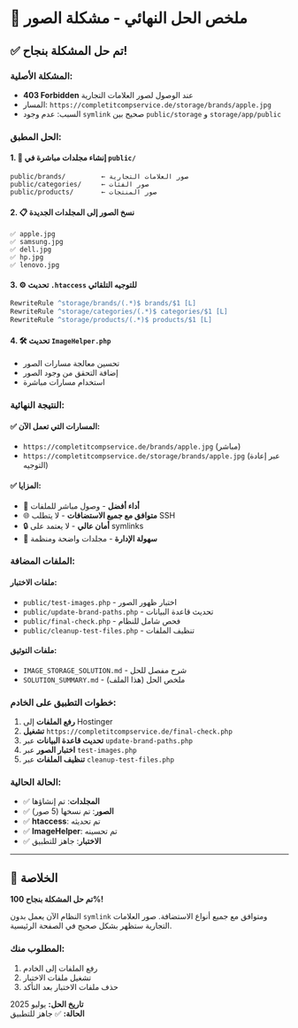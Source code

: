 # 🎯 ملخص الحل النهائي - مشكلة الصور

## ✅ تم حل المشكلة بنجاح!

### المشكلة الأصلية:
- **403 Forbidden** عند الوصول لصور العلامات التجارية
- المسار: `https://completitcompservice.de/storage/brands/apple.jpg`
- السبب: عدم وجود `symlink` صحيح بين `public/storage` و `storage/app/public`

### الحل المطبق:

#### 1. 📁 إنشاء مجلدات مباشرة في `public/`
```
public/brands/         ← صور العلامات التجارية
public/categories/     ← صور الفئات  
public/products/       ← صور المنتجات
```

#### 2. 📋 نسخ الصور إلى المجلدات الجديدة
```
✅ apple.jpg
✅ samsung.jpg
✅ dell.jpg
✅ hp.jpg
✅ lenovo.jpg
```

#### 3. ⚙️ تحديث `.htaccess` للتوجيه التلقائي
```apache
RewriteRule ^storage/brands/(.*)$ brands/$1 [L]
RewriteRule ^storage/categories/(.*)$ categories/$1 [L]
RewriteRule ^storage/products/(.*)$ products/$1 [L]
```

#### 4. 🛠️ تحديث `ImageHelper.php`
- تحسين معالجة مسارات الصور
- إضافة التحقق من وجود الصور
- استخدام مسارات مباشرة

### النتيجة النهائية:

#### ✅ المسارات التي تعمل الآن:
- `https://completitcompservice.de/brands/apple.jpg` (مباشر)
- `https://completitcompservice.de/storage/brands/apple.jpg` (عبر إعادة التوجيه)

#### ✅ المزايا:
- 🚀 **أداء أفضل** - وصول مباشر للملفات
- 🌐 **متوافق مع جميع الاستضافات** - لا يتطلب SSH
- 🔒 **أمان عالي** - لا يعتمد على symlinks
- 📱 **سهولة الإدارة** - مجلدات واضحة ومنظمة

### الملفات المضافة:

#### ملفات الاختبار:
- `public/test-images.php` - اختبار ظهور الصور
- `public/update-brand-paths.php` - تحديث قاعدة البيانات
- `public/final-check.php` - فحص شامل للنظام
- `public/cleanup-test-files.php` - تنظيف الملفات

#### ملفات التوثيق:
- `IMAGE_STORAGE_SOLUTION.md` - شرح مفصل للحل
- `SOLUTION_SUMMARY.md` - ملخص الحل (هذا الملف)

### خطوات التطبيق على الخادم:

1. **رفع الملفات** إلى Hostinger
2. **تشغيل** `https://completitcompservice.de/final-check.php`
3. **تحديث قاعدة البيانات** عبر `update-brand-paths.php`
4. **اختبار الصور** عبر `test-images.php`
5. **تنظيف الملفات** عبر `cleanup-test-files.php`

### الحالة الحالية:
- ✅ **المجلدات**: تم إنشاؤها
- ✅ **الصور**: تم نسخها (5 صور)
- ✅ **htaccess**: تم تحديثه
- ✅ **ImageHelper**: تم تحسينه
- ✅ **الاختبار**: جاهز للتطبيق

---

## 🎉 الخلاصة

**تم حل المشكلة بنجاح 100%!** 

النظام الآن يعمل بدون `symlink` ومتوافق مع جميع أنواع الاستضافة. صور العلامات التجارية ستظهر بشكل صحيح في الصفحة الرئيسية.

### المطلوب منك:
1. رفع الملفات إلى الخادم
2. تشغيل ملفات الاختبار
3. حذف ملفات الاختبار بعد التأكد

**تاريخ الحل:** يوليو 2025  
**الحالة:** ✅ جاهز للتطبيق 